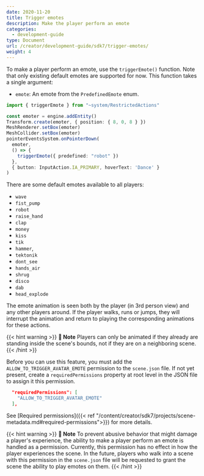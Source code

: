 ```yaml
---
date: 2020-11-20
title: Trigger emotes
description: Make the player perform an emote
categories:
  - development-guide
type: Document
url: /creator/development-guide/sdk7/trigger-emotes/
weight: 4
---
```



To make a player perform an emote, use the `triggerEmote()` function. Note that only existing default emotes are supported for now. This function takes a single argument:

- `emote`: An emote from the `PredefinedEmote` enum.

```ts
import { triggerEmote } from "~system/RestrictedActions"

const emoter = engine.addEntity()
Transform.create(emoter, { position: { 8, 0, 8 } })
MeshRenderer.setBox(emoter)
MeshCollider.setBox(emoter)
pointerEventsSystem.onPointerDown(
  emoter,
  () => {
    triggerEmote({ predefined: "robot" })
  },
  { button: InputAction.IA_PRIMARY, hoverText: 'Dance' }
)
```

There are some default emotes available to all players:

- `wave`
- `fist_pump`
- `robot`
- `raise_hand`
- `clap`
- `money`
- `kiss`
- `tik`
- `hammer`,
- `tektonik`
- `dont_see`
- `hands_air`
- `shrug`
- `disco`
- `dab`
- `head_explode`

The emote animation is seen both by the player (in 3rd person view) and any other players around. If the player walks, runs or jumps, they will interrupt the animation and return to playing the corresponding animations for these actions.

{{< hint warning >}}
**📔 Note**   Players can only be animated if they already are standing inside the scene's bounds, not if they are on a neighboring scene.
{{< /hint >}}


Before you can use this feature, you must add the `ALLOW_TO_TRIGGER_AVATAR_EMOTE` permission to the `scene.json` file. If not yet present, create a `requiredPermissions` property at root level in the JSON file to assign it this permission.

```json
  "requiredPermissions": [
    "ALLOW_TO_TRIGGER_AVATAR_EMOTE"
  ],
```

See [Required permissions]({{< ref "/content/creator/sdk7/projects/scene-metadata.md#required-permissions">}}) for more details.

{{< hint warning >}}
**📔 Note**   To prevent abusive behavior that might damage a player's experience, the ability to make a player perform an emote is handled as a permission. Currently, this permission has no effect in how the player experiences the scene. In the future, players who walk into a scene with this permission in the `scene.json` file will be requested to grant the scene the ability to play emotes on them.
{{< /hint >}}

